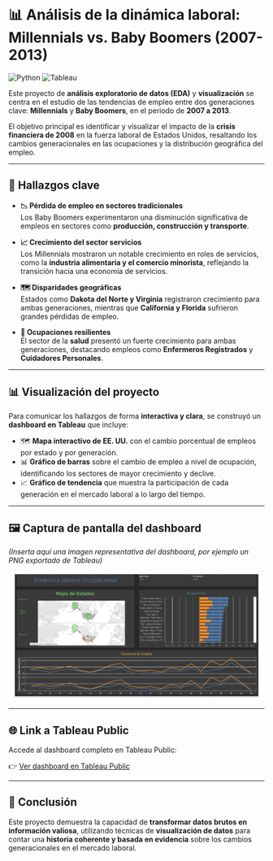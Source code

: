 # 📊 Análisis de la dinámica laboral: Millennials vs. Baby Boomers (2007-2013)

![Python](https://img.shields.io/badge/Python-3776AB?style=for-the-badge&logo=python&logoColor=white)
![Tableau](https://img.shields.io/badge/Tableau-E97627?style=for-the-badge&logo=tableau&logoColor=white)

Este proyecto de **análisis exploratorio de datos (EDA)** y **visualización** se centra en el estudio de las tendencias de empleo entre dos generaciones clave: **Millennials** y **Baby Boomers**, en el periodo de **2007 a 2013**.  

El objetivo principal es identificar y visualizar el impacto de la **crisis financiera de 2008** en la fuerza laboral de Estados Unidos, resaltando los cambios generacionales en las ocupaciones y la distribución geográfica del empleo.

---

## 🔎 Hallazgos clave

- **📉 Pérdida de empleo en sectores tradicionales**  
  Los Baby Boomers experimentaron una disminución significativa de empleos en sectores como **producción, construcción y transporte**.

- **📈 Crecimiento del sector servicios**  
  Los Millennials mostraron un notable crecimiento en roles de servicios, como la **industria alimentaria y el comercio minorista**, reflejando la transición hacia una economía de servicios.

- **🗺️ Disparidades geográficas**  
  Estados como **Dakota del Norte y Virginia** registraron crecimiento para ambas generaciones, mientras que **California y Florida** sufrieron grandes pérdidas de empleo.

- **🏥 Ocupaciones resilientes**  
  El sector de la **salud** presentó un fuerte crecimiento para ambas generaciones, destacando empleos como **Enfermeros Registrados** y **Cuidadores Personales**.

---

## 📊 Visualización del proyecto

Para comunicar los hallazgos de forma **interactiva y clara**, se construyó un **dashboard en Tableau** que incluye:

- 🗺️ **Mapa interactivo de EE. UU.** con el cambio porcentual de empleos por estado y por generación.  
- 📊 **Gráfico de barras** sobre el cambio de empleo a nivel de ocupación, identificando los sectores de mayor crecimiento y declive.  
- 📈 **Gráfico de tendencia** que muestra la participación de cada generación en el mercado laboral a lo largo del tiempo.  

---

## 🖼️ Captura de pantalla del dashboard

*(Inserta aquí una imagen representativa del dashboard, por ejemplo un PNG exportado de Tableau)*  

![Dashboard de Tableau](dashboard-ocupaciones.png)

---

## 🌐 Link a Tableau Public

Accede al dashboard completo en Tableau Public:  

👉 [Ver dashboard en Tableau Public](https://public.tableau.com/views/Dinmicalaboralocupacional/Dashboard1?:language=es-ES&:sid=&:redirect=auth&:display_count=n&:origin=viz_share_link)  

---

## 🚀 Conclusión

Este proyecto demuestra la capacidad de **transformar datos brutos en información valiosa**, utilizando técnicas de **visualización de datos** para contar una **historia coherente y basada en evidencia** sobre los cambios generacionales en el mercado laboral.  
